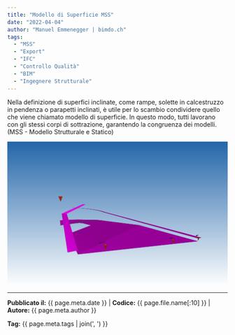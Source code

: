 ```yaml
---
title: "Modello di Superficie MSS"
date: "2022-04-04"
author: "Manuel Emmenegger | bimdo.ch"
tags: 
  - "MSS"
  - "Export" 
  - "IFC"
  - "Controllo Qualità"
  - "BIM"
  - "Ingegnere Strutturale"
---
```


Nella definizione di superfici inclinate, come rampe, solette in calcestruzzo in pendenza o parapetti inclinati, è utile per lo scambio condividere quello che viene chiamato modello di superficie. In questo modo, tutti lavorano con gli stessi corpi di sottrazione, garantendo la congruenza dei modelli. (MSS - Modello Strutturale e Statico)

[![Modello di Superficie](assets/bi100-2000_01_surface-model.png)](assets/bi100-2000_01_surface-model.png)

---
**Pubblicato il:** {{ page.meta.date }} | **Codice:** {{ page.file.name[:10] }}  | **Autore:** {{ page.meta.author }}

**Tag:** {{ page.meta.tags | join(', ') }} 